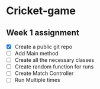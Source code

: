 # Cricket-game

## Week 1 assignment

- [X] Create a public git repo
- [ ] Add Main method
- [ ] Create all the necessary classes
- [ ] Create random function for runs
- [ ] Create Match Controller
- [ ] Run Multiple times
